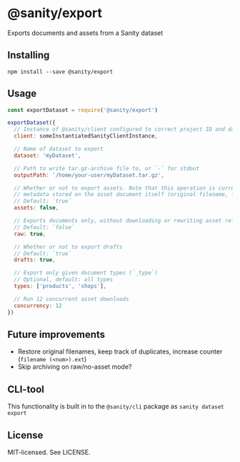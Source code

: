 # @sanity/export

Exports documents and assets from a Sanity dataset

## Installing

```
npm install --save @sanity/export
```

## Usage

```js
const exportDataset = require('@sanity/export')

exportDataset({
  // Instance of @sanity/client configured to correct project ID and dataset
  client: someInstantiatedSanityClientInstance,

  // Name of dataset to export
  dataset: 'myDataset',

  // Path to write tar.gz-archive file to, or `-` for stdout
  outputPath: '/home/your-user/myDataset.tar.gz',

  // Whether or not to export assets. Note that this operation is currently slightly lossy;
  // metadata stored on the asset document itself (original filename, for instance) might be lost
  // Default: `true`
  assets: false,

  // Exports documents only, without downloading or rewriting asset references
  // Default: `false`
  raw: true,

  // Whether or not to export drafts
  // Default: `true`
  drafts: true,

  // Export only given document types (`_type`)
  // Optional, default: all types
  types: ['products', 'shops'],

  // Run 12 concurrent asset downloads
  concurrency: 12
})
```

## Future improvements

* Restore original filenames, keep track of duplicates, increase counter (`filename (<num>).ext`)
* Skip archiving on raw/no-asset mode?

## CLI-tool

This functionality is built in to the `@sanity/cli` package as `sanity dataset export`

## License

MIT-licensed. See LICENSE.
